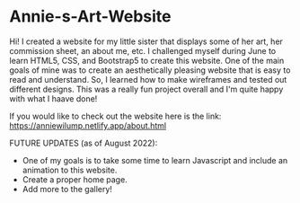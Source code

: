 # Annie-s-Art-Website
Hi! I created a website for my little sister that displays some of her art, her commission sheet, an about me, etc. I challenged myself during June to learn HTML5, CSS, and Bootstrap5 to create this website. One of the main goals of mine was to create an aesthetically pleasing website that is easy to read and understand. So, I learned how to make wireframes and tested out different designs. This was a really fun project overall and I'm quite happy with what I haave done!

If you would like to check out the website here is the link: https://anniewilump.netlify.app/about.html


FUTURE UPDATES (as of August 2022):
- One of my goals is to take some time to learn Javascript and include an animation to this website.
- Create a proper home page.
- Add more to the gallery!
